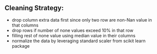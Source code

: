 ## Cleaning Strategy:<br>
- drop column extra data first since only two row are non-Nan value in that columns<br>
- drop rows if number of none values exceed 10% in that row<br>
- filling rest of none value using median value in their columns<br>
- normalize the data by leveraging standard scaler from scikit learn package
